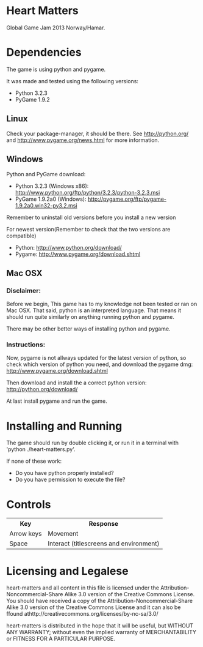 Heart Matters
=============

Global Game Jam 2013 Norway/Hamar.

Dependencies
============

The game is using python and pygame.

It was made and tested using the following versions:
 * Python 3.2.3
 * PyGame 1.9.2

Linux
-----

Check your package-manager, it should be there.
See http://python.org/ and http://www.pygame.org/news.html for more 
information.

Windows
-------

Python and PyGame download:
 * Python 3.2.3 (Windows x86): http://www.python.org/ftp/python/3.2.3/python-3.2.3.msi
 * PyGame 1.9.2a0 (Windows): http://pygame.org/ftp/pygame-1.9.2a0.win32-py3.2.msi

Remember to uninstall old versions before you install a new version

For newest version(Remember to check that the two versions are compatible)
 * Python: http://www.python.org/download/
 * Pygame: http://www.pygame.org/download.shtml

Mac OSX
-------

### Disclaimer:
Before we begin, This game has to my knowledge not been tested or ran on Mac 
OSX. That said, python is an interpreted language. That means it should run 
quite similarly on anything running python and pygame.

There may be other better ways of installing python and pygame.

### Instructions:
Now, pygame is not allways updated for the latest version of python, so check 
which version of python you need, and download the pygame dmg: 
http://www.pygame.org/download.shtml

Then download and install the a correct python version: 
http://python.org/download/

At last install pygame and run the game.

Installing and Running
======================

The game should run by double clicking it, or run it in a terminal with 
'python ./heart-matters.py'.

If none of these work:
 * Do you have python properly installed? 
 * Do you have permission to execute the file?

# Controls

<table>
	<tr>
		<th>Key</th>
		<th>Response</th>
	</tr>
	<tr>
		<td>Arrow keys</td>
		<td>Movement</td>
	</tr>
	<tr>
		<td>Space</td>
		<td>Interact (titlescreens and environment)</td>
	</tr>
</table>

Licensing and Legalese
======================

heart-matters and all content in this file is licensed under the 
Attribution-Noncommercial-Share Alike 3.0 version of the Creative Commons License. 
You should have received a copy of the Attribution-Noncommercial-Share Alike 3.0 version of the Creative Commons License
and it can also be ffound athttp://creativecommons.org/licenses/by-nc-sa/3.0/

heart-matters is distributed in the hope that it will be useful,
but WITHOUT ANY WARRANTY; without even the implied warranty of
MERCHANTABILITY or FITNESS FOR A PARTICULAR PURPOSE.

